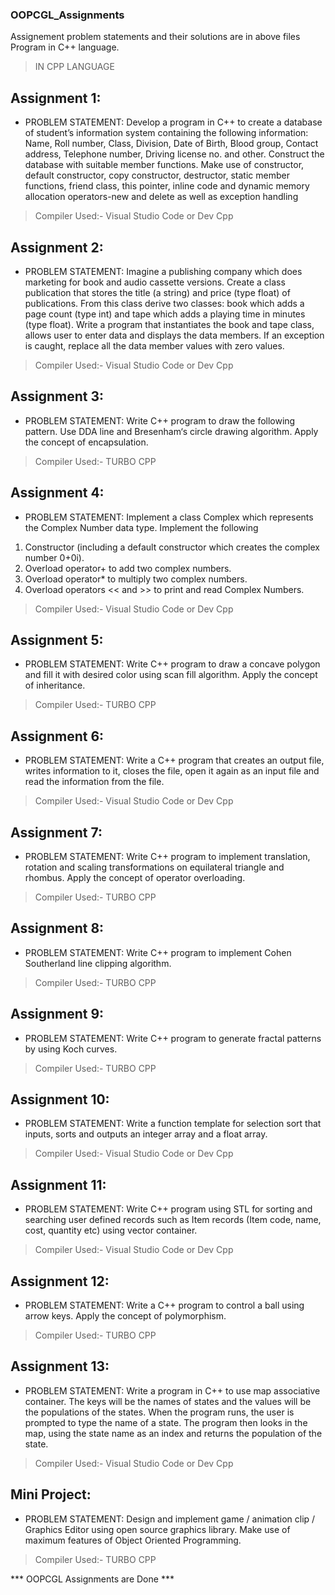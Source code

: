 ### OOPCGL_Assignments

Assignement problem statements and their solutions are in above files
Program in C++ language.

> IN CPP LANGUAGE
## Assignment 1: 
- PROBLEM STATEMENT:
Develop a program in C++ to create a database of student’s information system containing the 
following information: Name, Roll number, Class, Division, Date of Birth, Blood group, Contact 
address, Telephone number, Driving license no. and other. Construct the database with 
suitable member functions. Make use of constructor, default constructor, copy constructor, 
destructor, static member functions, friend class, this pointer, inline code and dynamic 
memory allocation operators-new and delete as well as exception handling
> Compiler Used:- Visual Studio Code or Dev Cpp

## Assignment 2: 
- PROBLEM STATEMENT:
Imagine a publishing company which does marketing for book and audio cassette versions. 
Create a class publication that stores the title (a string) and price (type float) of publications. 
From this class derive two classes: book which adds a page count (type int) and tape which 
adds a playing time in minutes (type float).
Write a program that instantiates the book and tape class, allows user to enter data and 
displays the data members. If an exception is caught, replace all the data member values with 
zero values.
> Compiler Used:- Visual Studio Code or Dev Cpp

## Assignment 3:
- PROBLEM STATEMENT:
Write C++ program to draw the following pattern. Use DDA line and Bresenham‘s circle 
drawing algorithm. Apply the concept of encapsulation.
> Compiler Used:- TURBO CPP


## Assignment 4:
- PROBLEM STATEMENT:
Implement a class Complex which represents the Complex Number data type. Implement the 
following
1. Constructor (including a default constructor which creates the complex number 0+0i).
2. Overload operator+ to add two complex numbers.
3. Overload operator* to multiply two complex numbers.
4. Overload operators << and >> to print and read Complex Numbers.
> Compiler Used:- Visual Studio Code or Dev Cpp

## Assignment 5:
- PROBLEM STATEMENT:
Write C++ program to draw a concave polygon and fill it with desired color using scan fill 
algorithm. Apply the concept of inheritance.
> Compiler Used:- TURBO CPP

## Assignment 6:
- PROBLEM STATEMENT:
Write a C++ program that creates an output file, writes information to it, closes the file, open 
it again as an input file and read the information from the file.
> Compiler Used:- Visual Studio Code or Dev Cpp

## Assignment 7:
- PROBLEM STATEMENT:
Write C++ program to implement translation, rotation and scaling transformations on 
equilateral triangle and rhombus. Apply the concept of operator overloading.
> Compiler Used:- TURBO CPP

## Assignment 8:
- PROBLEM STATEMENT:
Write C++ program to implement Cohen Southerland line clipping algorithm.
> Compiler Used:- TURBO CPP

## Assignment 9:
- PROBLEM STATEMENT:
Write C++ program to generate fractal patterns by using Koch curves.
> Compiler Used:- TURBO CPP

## Assignment 10:
- PROBLEM STATEMENT:
Write a function template for selection sort that inputs, sorts and outputs an integer array and 
a float array.
> Compiler Used:- Visual Studio Code or Dev Cpp

## Assignment 11:
- PROBLEM STATEMENT:
Write C++ program using STL for sorting and searching user defined records such as Item 
records (Item code, name, cost, quantity etc) using vector container.
> Compiler Used:- Visual Studio Code or Dev Cpp

## Assignment 12:
- PROBLEM STATEMENT:
Write a C++ program to control a ball using arrow keys. Apply the concept of 
polymorphism.
> Compiler Used:- TURBO CPP

## Assignment 13:
- PROBLEM STATEMENT:
Write a program in C++ to use map associative container. The keys will be the names of states 
and the values will be the populations of the states. When the program runs, the user is 
prompted to type the name of a state. The program then looks in the map, using the state 
name as an index and returns the population of the state.
> Compiler Used:- Visual Studio Code or Dev Cpp

## Mini Project:
- PROBLEM STATEMENT:
Design and implement game / animation clip / Graphics Editor using open source 
graphics library. Make use of maximum features of Object Oriented Programming.
> Compiler Used:- TURBO CPP

*** OOPCGL Assignments are Done ***
